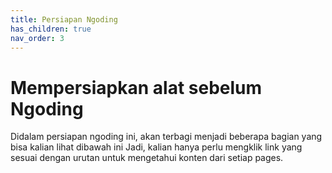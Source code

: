 ```yaml
---
title: Persiapan Ngoding
has_children: true
nav_order: 3
---
```


# Mempersiapkan alat sebelum Ngoding

Didalam persiapan ngoding ini, akan terbagi menjadi beberapa bagian yang bisa kalian lihat dibawah ini
Jadi, kalian hanya perlu mengklik link yang sesuai dengan urutan untuk mengetahui konten dari setiap pages.
